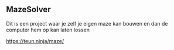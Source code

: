 ## MazeSolver

Dit is een project waar je zelf je eigen maze kan bouwen en dan de computer hem op kan laten lossen

https://teun.ninja/maze/
